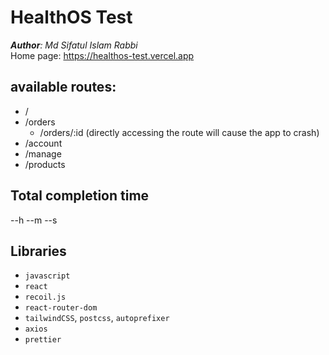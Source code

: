 # HealthOS Test

_**Author**: Md Sifatul Islam Rabbi_  
Home page: https://healthos-test.vercel.app

## available routes:

- /
- /orders
  - /orders/:id (directly accessing the route will cause the app to crash)
- /account
- /manage
- /products

## Total completion time

--h --m --s

## Libraries

- `javascript`
- `react`
- `recoil.js`
- `react-router-dom`
- `tailwindCSS`, `postcss`, `autoprefixer`
- `axios`
- `prettier`
